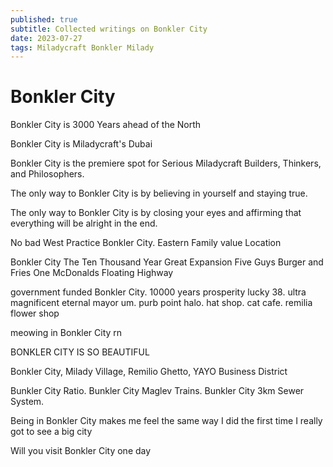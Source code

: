 ```yaml
---
published: true
subtitle: Collected writings on Bonkler City
date: 2023-07-27
tags: Miladycraft Bonkler Milady
---
```


# Bonkler City

Bonkler City is 3000 Years ahead of the North

Bonkler City is Miladycraft's Dubai

Bonkler City is the premiere spot for Serious Miladycraft Builders, Thinkers, and Philosophers. 

The only way to Bonkler City is by believing in yourself and staying true. 

The only way to Bonkler City is by closing your eyes and affirming that everything will be alright in the end.

No bad West Practice Bonkler City. Eastern Family value Location

Bonkler City The Ten Thousand Year Great Expansion Five Guys Burger and Fries One McDonalds Floating Highway

government funded Bonkler City. 10000 years prosperity lucky 38. ultra magnificent eternal mayor um. purb point halo. hat shop. cat cafe. remilia flower shop

meowing in Bonkler City rn

BONKLER CITY IS SO BEAUTIFUL

Bonkler City, Milady Village, Remilio Ghetto, YAYO Business District

Bunkler City Ratio. Bunkler City Maglev Trains. Bunkler City 3km Sewer System.

Being in Bonkler City makes me feel the same way I did the first time I really got to see a big city

Will you visit Bonkler City one day

